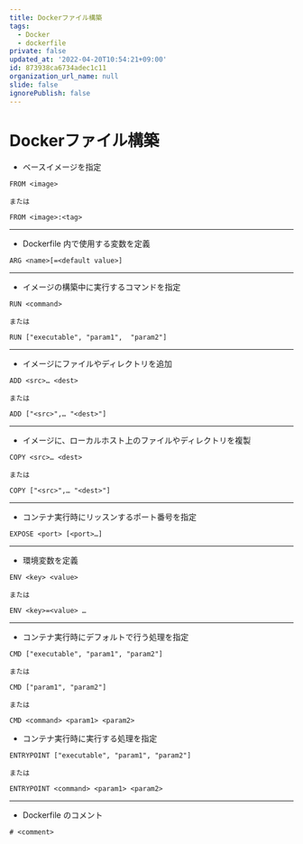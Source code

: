 ```yaml
---
title: Dockerファイル構築
tags:
  - Docker
  - dockerfile
private: false
updated_at: '2022-04-20T10:54:21+09:00'
id: 873938ca6734adec1c11
organization_url_name: null
slide: false
ignorePublish: false
---
```

# Dockerファイル構築

- ベースイメージを指定

```
FROM <image>

または

FROM <image>:<tag>
```

---

- Dockerfile 内で使用する変数を定義

```
ARG <name>[=<default value>] 
```

---

- イメージの構築中に実行するコマンドを指定

```
RUN <command> 

または

RUN ["executable", "param1",  "param2"] 
```

---

- イメージにファイルやディレクトリを追加

```
ADD <src>… <dest> 

または

ADD ["<src>",… "<dest>"] 
```

---

- イメージに、ローカルホスト上のファイルやディレクトリを複製

```
COPY <src>… <dest> 

または 

COPY ["<src>",… "<dest>"] 
```

---

- コンテナ実行時にリッスンするポート番号を指定

```
EXPOSE <port> [<port>…] 
```

---

- 環境変数を定義

```
ENV <key> <value> 

または 

ENV <key>=<value> …
```

---

- コンテナ実行時にデフォルトで行う処理を指定

```
CMD ["executable", "param1", "param2"] 

または 

CMD ["param1", "param2"] 

または 

CMD <command> <param1> <param2>
```

- コンテナ実行時に実行する処理を指定

```
ENTRYPOINT ["executable", "param1", "param2"] 

または 

ENTRYPOINT <command> <param1> <param2>
```

---

- Dockerfile のコメント

```
# <comment> 
```

